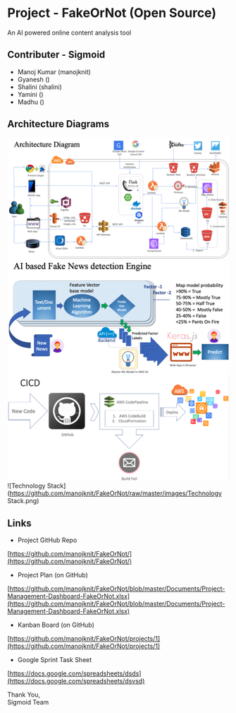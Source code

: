 # Project - FakeOrNot (Open Source)
An AI powered online content analysis tool

## Contributer - Sigmoid
- Manoj Kumar (manojknit)
- Gyanesh ()
- Shalini (shalini)
- Yamini ()
- Madhu ()


## Architecture Diagrams

![Architecture Diagram](https://github.com/manojknit/FakeOrNot/raw/master/images/ArchitectureDiagrams_FakeOrNot2.png)
![Content Analysis Engine](https://github.com/manojknit/FakeOrNot/raw/master/images/ArchitectureDiagrams_FakeOrNotEngine.png)
![CICD](https://github.com/manojknit/FakeOrNot/raw/master/images/CICD.png)
![Technology Stack](https://github.com/manojknit/FakeOrNot/raw/master/images/Technology Stack.png)


## Links
- Project GitHub Repo

[https://github.com/manojknit/FakeOrNot/](https://github.com/manojknit/FakeOrNot/)


- Project Plan (on GitHub)

[https://github.com/manojknit/FakeOrNot/blob/master/Documents/Project-Management-Dashboard-FakeOrNot.xlsx](https://github.com/manojknit/FakeOrNot/blob/master/Documents/Project-Management-Dashboard-FakeOrNot.xlsx)

- Kanban Board (on GitHub)

[https://github.com/manojknit/FakeOrNot/projects/1](https://github.com/manojknit/FakeOrNot/projects/1)

- Google Sprint Task Sheet

[https://docs.google.com/spreadsheets/dsds](https://docs.google.com/spreadsheets/dsvsd)


Thank You,</br>
Sigmoid Team
